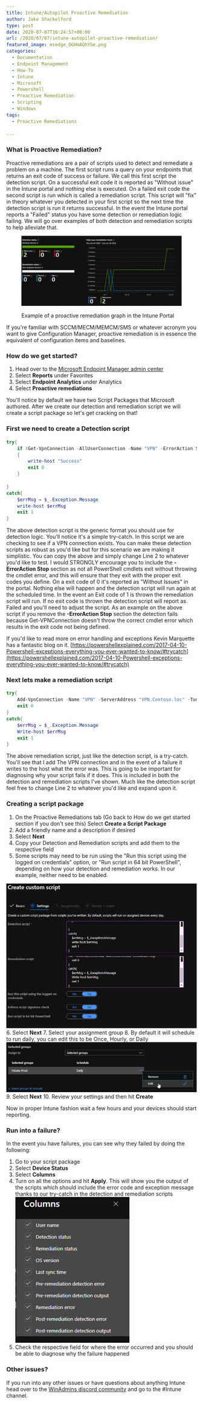 ```yaml
---
title: Intune/Autopilot Proactive Remediation
author: Jake Shackelford
type: post
date: 2020-07-07T16:24:57+00:00
url: /2020/07/07/intune-autopilot-proactive-remediation/
featured_image: msedge_OGHmAQhYGe.png
categories:
  - Documentation
  - Endpoint Management
  - How-To
  - Intune
  - Microsoft
  - Powershell
  - Proactive Remediation
  - Scripting
  - Windows
tags:
  - Proactive Remediations

---
```

### What is Proactive Remediation?

Proactive remediations are a pair of scripts used to detect and remediate a problem on a machine. The first script runs a query on your endpoints that returns an exit code of success or failure. We call this first script the detection script. On a successful exit code it is reported as "Without issue" in the Intune portal and nothing else is executed. On a failed exit code the second script is run which is called a remediation script. This script will "fix" in theory whatever you detected in your first script so the next time the detection script is run it returns successful. In the event the Intune portal reports a "Failed" status you have some detection or remediation logic failing. We will go over examples of both detection and remediation scripts to help alleviate that.<figure class="wp-block-image size-large">

![](msedge_OGHmAQhYGe-1024x448.png) <figcaption>Example of a proactive remediation graph in the Intune Portal</figcaption></figure> 

If you're familiar with SCCM/MECM/MEMCM/SMS or whatever acronym you want to give Configuration Manager, proactive remediation is in essence the equivalent of configuration items and baselines. 

### How do we get started?

  1. Head over to the [Microsoft Endpoint Manager admin center](https://endpoint.microsoft.com/) 
  2. Select **Reports** under Favorites
  3. Select **Endpoint Analytics** under Analytics
  4. Select **Proactive remediations**

You'll notice by default we have two Script Packages that Microsoft authored. After we create our detection and remediation script we will create a script package so let's get cracking on that! 

### First we need to create a Detection script


```powershell 
try{
    if (Get-VpnConnection -AllUserConnection -Name "VPN" -ErrorAction Stop)
    {
        write-host "Success"
    	exit 0  
    }
  
}
catch{
    $errMsg = $_.Exception.Message
    write-host $errMsg
    exit 1
}
```


The above detection script is the generic format you should use for detection logic. You'll notice it's a simple try-catch. In this script we are checking to see if a VPN connection exists. You can make these detection scripts as robust as you'd like but for this scenario we are making it simplistic. You can copy the above and simply change Line 2 to whatever you'd like to test. I would STRONGLY encourage you to include the **-ErrorAction Stop** section as not all PowerShell cmdlets exit without throwing the cmdlet error, and this will ensure that they exit with the proper exit codes you define. On a exit code of 0 it's reported as "Without Issues" in the portal. Nothing else will happen and the detection script will run again at the scheduled time. In the event an Exit code of 1 is thrown the remediation script will run. If no exit code is thrown the detection script will report as Failed and you'll need to adjust the script. As an example on the above script if you remove the **-ErrorAction Stop** section the detection fails because Get-VPNConnection doesn't throw the correct cmdlet error which results in the exit code not being defined. 

If you'd like to read more on error handling and exceptions Kevin Marquette has a fantastic blog on it. [https://powershellexplained.com/2017-04-10-Powershell-exceptions-everything-you-ever-wanted-to-know/#trycatch](https://powershellexplained.com/2017-04-10-Powershell-exceptions-everything-you-ever-wanted-to-know/#trycatch)

### Next lets make a remediation script


```powershell 
try{
    Add-VpnConnection -Name "VPN" -ServerAddress "VPN.Contoso.loc" -TunnelType L2TP -L2tpPsk "SecretPassword" -Force -AuthenticationMethod PAP -RememberCredential -AllUserConnection -ErrorAction Stop
    exit 0
}
catch{
    $errMsg = $_.Exception.Message
    Write-host $errMsg
    exit 1
}
```


The above remediation script, just like the detection script, is a try-catch. You'll see that I add The VPN connection and in the event of a failure it writes to the host what the error was. This is going to be important for diagnosing why your script fails if it does. This is included in both the detection and remediation scripts I've shown. Much like the detection script feel free to change Line 2 to whatever you'd like and expand upon it.

### Creating a script package

  1. On the Proactive Remediations tab (Go back to How do we get started section if you don't see this) Select **Create a Script Package**
  2. Add a friendly name and a description if desired
  3. Select **Next**
  4. Copy your Detection and Remediation scripts and add them to the respective field
  5. Some scripts may need to be run using the "Run this script using the logged on credentials" option, or "Run script in 64 bit PowerShell", depending on how your detection and remediation works. In our example, neither need to be enabled.  
  
![](msedge_Pm7pXyDNrT.png) 
  6. Select **Next**
  7. Select your assignment group 
  8. By default it will schedule to run daily, you can edit this to be Once, Hourly, or Daily![](msedge_dZOZmuqnCB.png)
  9. Select **Next**
 10. Review your settings and then hit **Create**

Now in proper Intune fashion wait a few hours and your devices should start reporting. 

### Run into a failure? 

In the event you have failures, you can see why they failed by doing the following:

  1. Go to your script package
  2. Select **Device Status**
  3. Select **Columns** 
  4. Turn on all the options and hit **Apply**. This will show you the output of the scripts which should include the error code and exception message thanks to our try-catch in the detection and remediation scripts  
![](msedge_UJCXFijoRN.png) 
  5. Check the respective field for where the error occurred and you should be able to diagnose why the failure happened

### Other issues?

If you run into any other issues or have questions about anything Intune head over to the [WinAdmins discord community](http://aka.ms/winadmins) and go to the #Intune channel.
